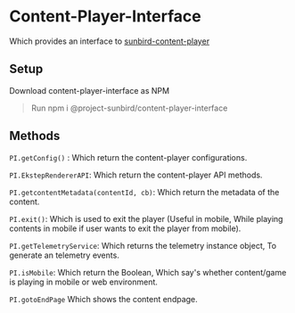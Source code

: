 # Content-Player-Interface

Which provides an interface to [sunbird-content-player](https://www.npmjs.com/package/@project-sunbird/content-player)

## Setup

Download content-player-interface as NPM

> Run npm i @project-sunbird/content-player-interface
	
## Methods


```PI.getConfig()``` : Which return the content-player configurations.

```PI.EkstepRendererAPI```: Which return the content-player API methods.

```PI.getcontentMetadata(contentId, cb)```: Which return the metadata of the content.

```PI.exit()```:  Which is used to exit the player (Useful in mobile, While playing contents in mobile if user wants to exit the player from mobile).

```PI.getTelemetryService```: Which returns the telemetry instance object, To generate an telemetry events.

```PI.isMobile```: Which return the Boolean, Which say's whether content/game is playing in mobile or web environment.

```PI.gotoEndPage``` Which shows the content endpage. 

